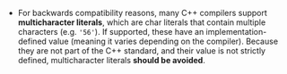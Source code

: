 - For backwards compatibility reasons, many C++ compilers support **multicharacter literals**, which are char literals that contain multiple characters (e.g. `'56'`). If supported, these have an implementation-defined value (meaning it varies depending on the compiler). Because they are not part of the C++ standard, and their value is not strictly defined, multicharacter literals **should be avoided**.